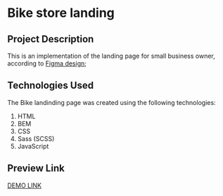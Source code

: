 # Bike store landing
## Project Description

This is an implementation of the landing page for small business owner, according to [Figma design](https://www.figma.com/file/NZQAIydtHo5QkINyGLHNcq/BIKE-New-Version?node-id=0%3A1);

## Technologies Used

The Bike landinding page was created using the following technologies:

1. HTML
1. BEM
1. CSS
1. Sass (SCSS)
1. JavaScript

## Preview Link

[DEMO LINK](https://ydashko.github.io/bike-store-landing/)
